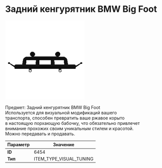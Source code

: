 # Задний кенгурятник BMW Big Foot

![Item Image](../img/6454.webp?raw=true)

Предмет: Задний кенгурятник BMW Big Foot<br>Используется для визуальной модификаций вашего<br>транспорта, способен превратить ваше ржавое корыто<br>в настоящую порхающую бабочку, что обязательно привлечет<br>внимание прохожих своим уникальным стилем и красотой.<br>Можно передавать и продавать.


| Параметр | Значение |
|----------|----------|
| **ID** | 6454 |
| **Тип** | ITEM_TYPE_VISUAL_TUNING |

